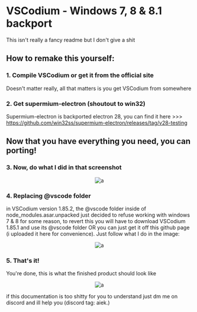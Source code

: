 # VSCodium - Windows 7, 8 & 8.1 backport
This isn't really a fancy readme but I don't give a shit

## How to remake this yourself:

### 1. Compile VSCodium or get it from the official site
Doesn't matter really, all that matters is you get VSCodium from somewhere

### 2. Get supermium-electron (shoutout to win32)
Supermium-electron is backported electron 28, you can find it here >>> https://github.com/win32ss/supermium-electron/releases/tag/v28-testing

## Now that you have everything you need, you can porting!

### 3. Now, do what I did in that screenshot


<p align="center">
  <img alt="a" src="https://media.discordapp.net/attachments/721626533290180730/1198310033952350339/image.png">
</p>

### 4. Replacing @vscode folder

in VSCodium version 1.85.2, the @vscode folder inside of node_modules.asar.unpacked just decided to refuse working with windows 7 & 8 for some reason, to revert this you will have to download VSCodium 1.85.1 and use its @vscode folder OR you can just get it off this github page (i uploaded it here for convenience). Just follow what I do in the image:

<p align="center">
  <img alt="a" src="https://cdn.discordapp.com/attachments/721626533290180730/1198316041336533012/image.png">
</p>

### 5. That's it!

You're done, this is what the finished product should look like

<p align="center">
  <img alt="a" src="https://media.discordapp.net/attachments/1201635283519680582/1201643921940422666/image.png">
</p>

if this documentation is too shitty for you to understand just dm me on discord and ill help you (discord tag: aiek.)
